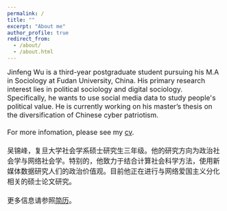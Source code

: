 ```yaml
---
permalink: /
title: ""
excerpt: "About me"
author_profile: true
redirect_from: 
  - /about/
  - /about.html
---
```


<font size="3">
Jinfeng Wu is a third-year postgraduate student pursuing his M.A in Sociology at Fudan University, China. His primary research interest lies in political sociology and digital sociology. Specifically, he wants to use social media data to study people's political value. He is currently working on his master’s thesis on the diversification of Chinese cyber patriotism.<br>
<br>
For more infomation, please see my <a href="https://wujinfeng0715.github.io//files/CV-JinfengWu-20200614.pdf">cv</a>.<br>
<br>
吴锦峰，复旦大学社会学系硕士研究生三年级。他的研究方向为政治社会学与网络社会学。特别的，他致力于结合计算社会科学方法，使用新媒体数据研究人们的政治价值观。目前他正在进行与网络爱国主义分化相关的硕士论文研究。<br>
<br>
更多信息请参照<a href="https://wujinfeng0715.github.io//files/科研履历-吴锦峰-20200606.pdf">简历</a>。
</font>



